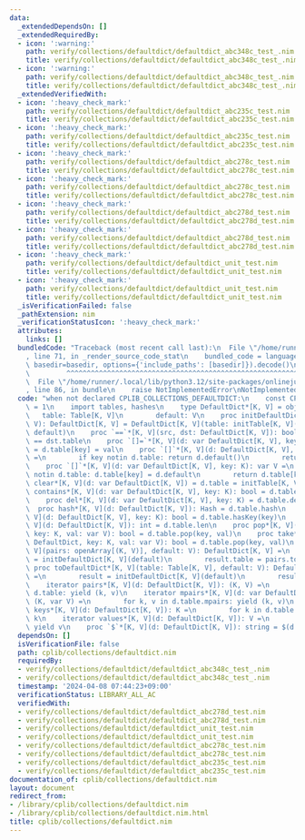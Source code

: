 ```yaml
---
data:
  _extendedDependsOn: []
  _extendedRequiredBy:
  - icon: ':warning:'
    path: verify/collections/defaultdict/defaultdict_abc348c_test_.nim
    title: verify/collections/defaultdict/defaultdict_abc348c_test_.nim
  - icon: ':warning:'
    path: verify/collections/defaultdict/defaultdict_abc348c_test_.nim
    title: verify/collections/defaultdict/defaultdict_abc348c_test_.nim
  _extendedVerifiedWith:
  - icon: ':heavy_check_mark:'
    path: verify/collections/defaultdict/defaultdict_abc235c_test.nim
    title: verify/collections/defaultdict/defaultdict_abc235c_test.nim
  - icon: ':heavy_check_mark:'
    path: verify/collections/defaultdict/defaultdict_abc235c_test.nim
    title: verify/collections/defaultdict/defaultdict_abc235c_test.nim
  - icon: ':heavy_check_mark:'
    path: verify/collections/defaultdict/defaultdict_abc278c_test.nim
    title: verify/collections/defaultdict/defaultdict_abc278c_test.nim
  - icon: ':heavy_check_mark:'
    path: verify/collections/defaultdict/defaultdict_abc278c_test.nim
    title: verify/collections/defaultdict/defaultdict_abc278c_test.nim
  - icon: ':heavy_check_mark:'
    path: verify/collections/defaultdict/defaultdict_abc278d_test.nim
    title: verify/collections/defaultdict/defaultdict_abc278d_test.nim
  - icon: ':heavy_check_mark:'
    path: verify/collections/defaultdict/defaultdict_abc278d_test.nim
    title: verify/collections/defaultdict/defaultdict_abc278d_test.nim
  - icon: ':heavy_check_mark:'
    path: verify/collections/defaultdict/defaultdict_unit_test.nim
    title: verify/collections/defaultdict/defaultdict_unit_test.nim
  - icon: ':heavy_check_mark:'
    path: verify/collections/defaultdict/defaultdict_unit_test.nim
    title: verify/collections/defaultdict/defaultdict_unit_test.nim
  _isVerificationFailed: false
  _pathExtension: nim
  _verificationStatusIcon: ':heavy_check_mark:'
  attributes:
    links: []
  bundledCode: "Traceback (most recent call last):\n  File \"/home/runner/.local/lib/python3.12/site-packages/onlinejudge_verify/documentation/build.py\"\
    , line 71, in _render_source_code_stat\n    bundled_code = language.bundle(stat.path,\
    \ basedir=basedir, options={'include_paths': [basedir]}).decode()\n          \
    \         ^^^^^^^^^^^^^^^^^^^^^^^^^^^^^^^^^^^^^^^^^^^^^^^^^^^^^^^^^^^^^^^^^^^^^^^^^^^^^^^^^\n\
    \  File \"/home/runner/.local/lib/python3.12/site-packages/onlinejudge_verify/languages/nim.py\"\
    , line 86, in bundle\n    raise NotImplementedError\nNotImplementedError\n"
  code: "when not declared CPLIB_COLLECTIONS_DEFAULTDICT:\n    const CPLIB_COLLECTIONS_DEFAULTDICT*\
    \ = 1\n    import tables, hashes\n    type DefaultDict*[K, V] = object\n     \
    \   table: Table[K, V]\n        default: V\n    proc initDefaultDict*[K, V](default:\
    \ V): DefaultDict[K, V] = DefaultDict[K, V](table: initTable[K, V](), default:\
    \ default)\n    proc `==`*[K, V](src, dst: DefaultDict[K, V]): bool = src.table\
    \ == dst.table\n    proc `[]=`*[K, V](d: var DefaultDict[K, V], key: K, val: V)\
    \ = d.table[key] = val\n    proc `[]`*[K, V](d: DefaultDict[K, V], key: K): V\
    \ =\n        if key notin d.table: return d.default()\n        return d.table[key]\n\
    \    proc `[]`*[K, V](d: var DefaultDict[K, V], key: K): var V =\n        if key\
    \ notin d.table: d.table[key] = d.default\n        return d.table[key]\n    proc\
    \ clear*[K, V](d: var DefaultDict[K, V]) = d.table = initTable[K, V](0)\n    proc\
    \ contains*[K, V](d: var DefaultDict[K, V], key: K): bool = d.table.contains(key)\n\
    \    proc del*[K, V](d: var DefaultDict[K, V], key: K) = d.table.del(key)\n  \
    \  proc hash*[K, V](d: DefaultDict[K, V]): Hash = d.table.hash\n    proc hasKey*[K,\
    \ V](d: DefaultDict[K, V], key: K): bool = d.table.hasKey(key)\n    proc len*[K,\
    \ V](d: DefaultDict[K, V]): int = d.table.len\n    proc pop*[K, V](d: var DefaultDict,\
    \ key: K, val: var V): bool = d.table.pop(key, val)\n    proc take*[K, V](d: var\
    \ DefaultDict, key: K, val: var V): bool = d.table.pop(key, val)\n    proc toDefaultDict*[K,\
    \ V](pairs: openArray[(K, V)], default: V): DefaultDict[K, V] =\n        result\
    \ = initDefaultDict[K, V](default)\n        result.table = pairs.toTable\n   \
    \ proc toDefaultDict*[K, V](table: Table[K, V], default: V): DefaultDict[K, V]\
    \ =\n        result = initDefaultDict[K, V](default)\n        result.table = table\n\
    \    iterator pairs*[K, V](d: DefaultDict[K, V]): (K, V) =\n        for k, v in\
    \ d.table: yield (k, v)\n    iterator mpairs*[K, V](d: var DefaultDict[K, V]):\
    \ (K, var V) =\n        for k, v in d.table.mpairs: yield (k, v)\n    iterator\
    \ keys*[K, V](d: DefaultDict[K, V]): K =\n        for k in d.table.keys: yield\
    \ k\n    iterator values*[K, V](d: DefaultDict[K, V]): V =\n        for v in d.table.values:\
    \ yield v\n    proc `$`*[K, V](d: DefaultDict[K, V]): string = $(d.table)\n"
  dependsOn: []
  isVerificationFile: false
  path: cplib/collections/defaultdict.nim
  requiredBy:
  - verify/collections/defaultdict/defaultdict_abc348c_test_.nim
  - verify/collections/defaultdict/defaultdict_abc348c_test_.nim
  timestamp: '2024-04-08 07:44:23+09:00'
  verificationStatus: LIBRARY_ALL_AC
  verifiedWith:
  - verify/collections/defaultdict/defaultdict_abc278d_test.nim
  - verify/collections/defaultdict/defaultdict_abc278d_test.nim
  - verify/collections/defaultdict/defaultdict_unit_test.nim
  - verify/collections/defaultdict/defaultdict_unit_test.nim
  - verify/collections/defaultdict/defaultdict_abc278c_test.nim
  - verify/collections/defaultdict/defaultdict_abc278c_test.nim
  - verify/collections/defaultdict/defaultdict_abc235c_test.nim
  - verify/collections/defaultdict/defaultdict_abc235c_test.nim
documentation_of: cplib/collections/defaultdict.nim
layout: document
redirect_from:
- /library/cplib/collections/defaultdict.nim
- /library/cplib/collections/defaultdict.nim.html
title: cplib/collections/defaultdict.nim
---
```

